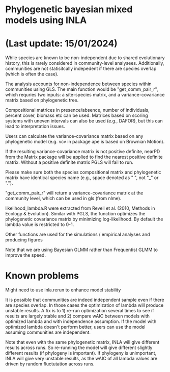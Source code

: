 # Phylogenetic bayesian mixed models using INLA 
# (Last update: 15/01/2024)

While species are known to be non-independent due to shared evolutionary history, this is rarely considered in community-level analysees. Additionally, communities are not statisitcally indepedent if there are species overlap (which is often the case).

The analysis accounts for non-independence between species within communities using GLS. The main function would be "get_comm_pair_r", which requries two inputs: a site-species matrix, and a variance-covariance matrix based on phylogenetic tree. 

Compositional matrices in presence/absence, number of individuals, percent cover, biomass etc can be used. Matrices based on scoring systems with uneven intervals can also be used (e.g., DAFOR), but this can lead to interpretation issues.

Users can calculate the variance-covariance matrix based on any phylogenetic model (e.g. vcv in package ape is based on Brownian Motion). 

If the resulting variance-covariance matrix is not positive definite, nearPD from the Matrix package will be applied to find the nearest positive definite matrix. Without a positive definite matrix PGLS will fail to run.

Please make sure both the species compositional matrix and phylogenetic matrix have identical species name (e.g., space denoted as " ", not "_" or ".").

"get_comm_pair_r" will return a variance-covariance matrix at the community level, which can be used in gls (from nlme).

likelihood_lambda.R were extracted from Revell et al. (2010, Methods in Ecology & Evolution). Similar with PGLS, the function optimizes the phylogenetic covariance matrix by minimizing log-likelihood. By default the lambda value is restricted to 0-1.

Other functions are used for the simulations / empirical analyses and producing figures

Note that we are using Bayesian GLMM rather than Frequentist GLMM to improve the speed. 

# Known problems

Might need to use inla.rerun to enhance model stability

It is possible that communities are indeed independent sample even if there are species overlap. In those cases the optimization of lambda will produce unstable results. A fix is to 1) re-run optimization several times to see if results are largely stable and 2) compare wAIC between models with optimized lambda and with independence assumption. If the model with optimized lambda doesn't perform better, users can use the model assuming communities are independent.

Note that even with the same phylogenetic matrix, INLA will give different results across runs. So re-running the model will give different slightly different results (if phylogeny is important). If phylogeny is unimportant, INLA will give very unstable results, as the wAIC of all lambda values are driven by random fluctutation across runs. 
